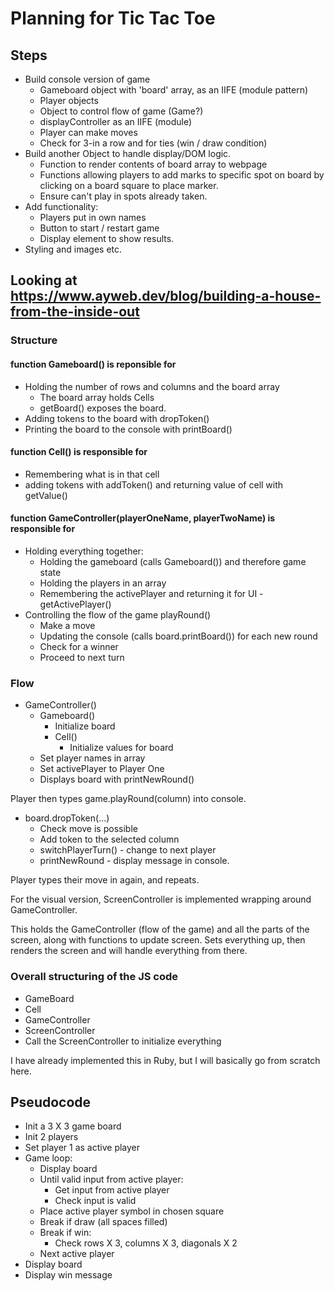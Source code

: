 # Planning for Tic Tac Toe

## Steps

- Build console version of game
  - Gameboard object with 'board' array, as an IIFE (module pattern)
  - Player objects
  - Object to control flow of game (Game?)
  - displayController as an IIFE (module)
  - Player can make moves
  - Check for 3-in a row and for ties (win / draw condition)
- Build another Object to handle display/DOM logic.
  - Function to render contents of board array to webpage
  - Functions allowing players to add marks to specific spot on board by clicking on a board square to place marker.
  - Ensure can't play in spots already taken.
- Add functionality:
  - Players put in own names
  - Button to start / restart game
  - Display element to show results.
- Styling and images etc.

## Looking at <https://www.ayweb.dev/blog/building-a-house-from-the-inside-out>

### Structure

#### function Gameboard() is reponsible for

- Holding the number of rows and columns and the board array
  - The board array holds Cells
  - getBoard() exposes the board.
- Adding tokens to the board with dropToken()
- Printing the board to the console with printBoard()

#### function Cell() is responsible for

- Remembering what is in that cell
- adding tokens with addToken() and returning value of cell with getValue()

#### function GameController(playerOneName, playerTwoName) is responsible for

- Holding everything together:
  - Holding the gameboard (calls Gameboard()) and therefore game state
  - Holding the players in an array
  - Remembering the activePlayer and returning it for UI - getActivePlayer()
- Controlling the flow of the game playRound()
  - Make a move
  - Updating the console (calls board.printBoard()) for each new round
  - Check for a winner
  - Proceed to next turn

### Flow

- GameController()
  - Gameboard()
    - Initialize board
    - Cell()
      - Initialize values for board
  - Set player names in array
  - Set activePlayer to Player One
  - Displays board with printNewRound()

Player then types game.playRound(column) into console.

- board.dropToken(...)
  - Check move is possible
  - Add token to the selected column
  - switchPlayerTurn() - change to next player
  - printNewRound - display message in console.

Player types their move in again, and repeats.

For the visual version, ScreenController is implemented wrapping around GameController.

This holds the GameController (flow of the game) and all the parts of the screen, along with functions to update screen. Sets everything up, then renders the screen and will handle everything from there.

### Overall structuring of the JS code

- GameBoard
- Cell
- GameController
- ScreenController
- Call the ScreenController to initialize everything

I have already implemented this in Ruby, but I will basically go from scratch here.

## Pseudocode

- Init a 3 X 3 game board
- Init 2 players
- Set player 1 as active player
- Game loop:
  - Display board
  - Until valid input from active player:
    - Get input from active player
    - Check input is valid
  - Place active player symbol in chosen square
  - Break if draw (all spaces filled)
  - Break if win:
    - Check rows X 3, columns X 3, diagonals X 2
  - Next active player
- Display board
- Display win message
